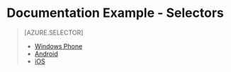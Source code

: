 <properties pageTitle="Documentation Example - Selectors" description="This is an example document" title="Documentation Example - Selectors" services="" documentationCenter="" metaKeywords="" solutions="" authors="" videoId="" scriptId="" />

# Documentation Example - Selectors

> [AZURE.SELECTOR]
> - [Windows Phone](http://link.com)
> - [Android](http://link.com)
> - [iOS](http://link.com)
